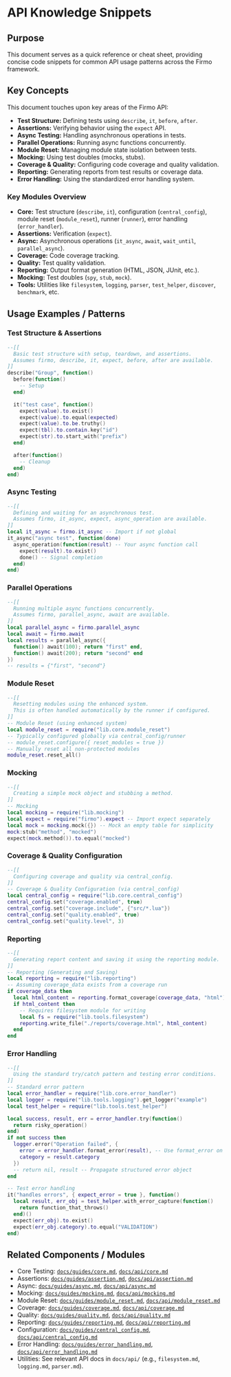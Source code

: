 # API Knowledge Snippets

## Purpose

This document serves as a quick reference or cheat sheet, providing concise code snippets for common API usage patterns across the Firmo framework.

## Key Concepts

This document touches upon key areas of the Firmo API:

-   **Test Structure:** Defining tests using `describe`, `it`, `before`, `after`.
-   **Assertions:** Verifying behavior using the `expect` API.
-   **Async Testing:** Handling asynchronous operations in tests.
-   **Parallel Operations:** Running async functions concurrently.
-   **Module Reset:** Managing module state isolation between tests.
-   **Mocking:** Using test doubles (mocks, stubs).
-   **Coverage & Quality:** Configuring code coverage and quality validation.
-   **Reporting:** Generating reports from test results or coverage data.
-   **Error Handling:** Using the standardized error handling system.

### Key Modules Overview

-   **Core:** Test structure (`describe`, `it`), configuration (`central_config`), module reset (`module_reset`), runner (`runner`), error handling (`error_handler`).
-   **Assertions:** Verification (`expect`).
-   **Async:** Asynchronous operations (`it_async`, `await`, `wait_until`, `parallel_async`).
-   **Coverage:** Code coverage tracking.
-   **Quality:** Test quality validation.
-   **Reporting:** Output format generation (HTML, JSON, JUnit, etc.).
-   **Mocking:** Test doubles (`spy`, `stub`, `mock`).
-   **Tools:** Utilities like `filesystem`, `logging`, `parser`, `test_helper`, `discover`, `benchmark`, etc.

## Usage Examples / Patterns

### Test Structure & Assertions

```lua
--[[
  Basic test structure with setup, teardown, and assertions.
  Assumes firmo, describe, it, expect, before, after are available.
]]
describe("Group", function()
  before(function()
    -- Setup
  end)

  it("test case", function()
    expect(value).to.exist()
    expect(value).to.equal(expected)
    expect(value).to.be.truthy()
    expect(tbl).to.contain.key("id")
    expect(str).to.start_with("prefix")
  end)

  after(function()
    -- Cleanup
  end)
end)
```

### Async Testing

```lua
--[[
  Defining and waiting for an asynchronous test.
  Assumes firmo, it_async, expect, async_operation are available.
]]
local it_async = firmo.it_async -- Import if not global
it_async("async test", function(done)
  async_operation(function(result) -- Your async function call
    expect(result).to.exist()
    done() -- Signal completion
  end)
end)
```

### Parallel Operations

```lua
--[[
  Running multiple async functions concurrently.
  Assumes firmo, parallel_async, await are available.
]]
local parallel_async = firmo.parallel_async
local await = firmo.await
local results = parallel_async({
  function() await(100); return "first" end,
  function() await(200); return "second" end
})
-- results = {"first", "second"}
```

### Module Reset

```lua
--[[
  Resetting modules using the enhanced system.
  This is often handled automatically by the runner if configured.
]]
-- Module Reset (using enhanced system)
local module_reset = require("lib.core.module_reset")
-- Typically configured globally via central_config/runner
-- module_reset.configure({ reset_modules = true })
-- Manually reset all non-protected modules
module_reset.reset_all()
```

### Mocking

```lua
--[[
  Creating a simple mock object and stubbing a method.
]]
-- Mocking
local mocking = require("lib.mocking")
local expect = require("firmo").expect -- Import expect separately
local mock = mocking.mock({}) -- Mock an empty table for simplicity
mock:stub("method", "mocked")
expect(mock.method()).to.equal("mocked")
```

### Coverage & Quality Configuration

```lua
--[[
  Configuring coverage and quality via central_config.
]]
-- Coverage & Quality Configuration (via central_config)
local central_config = require("lib.core.central_config")
central_config.set("coverage.enabled", true)
central_config.set("coverage.include", {"src/*.lua"})
central_config.set("quality.enabled", true)
central_config.set("quality.level", 3)
```

### Reporting

```lua
--[[
  Generating report content and saving it using the reporting module.
]]
-- Reporting (Generating and Saving)
local reporting = require("lib.reporting")
-- Assuming coverage_data exists from a coverage run
if coverage_data then
  local html_content = reporting.format_coverage(coverage_data, "html")
  if html_content then
    -- Requires filesystem module for writing
    local fs = require("lib.tools.filesystem")
    reporting.write_file("./reports/coverage.html", html_content)
  end
end
```

### Error Handling

```lua
--[[
  Using the standard try/catch pattern and testing error conditions.
]]
-- Standard error pattern
local error_handler = require("lib.core.error_handler")
local logger = require("lib.tools.logging").get_logger("example")
local test_helper = require("lib.tools.test_helper")

local success, result, err = error_handler.try(function()
  return risky_operation()
end)
if not success then
  logger.error("Operation failed", {
    error = error_handler.format_error(result), -- Use format_error on the error object
    category = result.category
  })
  -- return nil, result -- Propagate structured error object
end

-- Test error handling
it("handles errors", { expect_error = true }, function()
  local result, err_obj = test_helper.with_error_capture(function()
    return function_that_throws()
  end)()
  expect(err_obj).to.exist()
  expect(err_obj.category).to.equal("VALIDATION")
end)
```

## Related Components / Modules

-   Core Testing: [`docs/guides/core.md`](../guides/core.md), [`docs/api/core.md`](core.md)
-   Assertions: [`docs/guides/assertion.md`](../guides/assertion.md), [`docs/api/assertion.md`](assertion.md)
-   Async: [`docs/guides/async.md`](../guides/async.md), [`docs/api/async.md`](async.md)
-   Mocking: [`docs/guides/mocking.md`](../guides/mocking.md), [`docs/api/mocking.md`](mocking.md)
-   Module Reset: [`docs/guides/module_reset.md`](../guides/module_reset.md), [`docs/api/module_reset.md`](module_reset.md)
-   Coverage: [`docs/guides/coverage.md`](../guides/coverage.md), [`docs/api/coverage.md`](coverage.md)
-   Quality: [`docs/guides/quality.md`](../guides/quality.md), [`docs/api/quality.md`](quality.md)
-   Reporting: [`docs/guides/reporting.md`](../guides/reporting.md), [`docs/api/reporting.md`](reporting.md)
-   Configuration: [`docs/guides/central_config.md`](../guides/central_config.md), [`docs/api/central_config.md`](central_config.md)
-   Error Handling: [`docs/guides/error_handling.md`](../guides/error_handling.md), [`docs/api/error_handling.md`](error_handling.md)
-   Utilities: See relevant API docs in `docs/api/` (e.g., `filesystem.md`, `logging.md`, `parser.md`).
